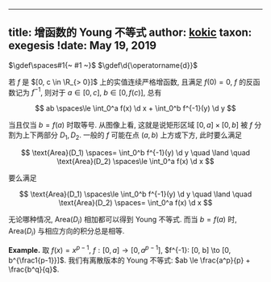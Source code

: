 
---
title: 增函数的 Young 不等式
author: [kokic](/kokic.md)
taxon: exegesis
!date: May 19, 2019
---

$\gdef\spaces#1{~ #1 ~}$
$\gdef\d{\operatorname{d}}$

若 $f$ 是 $[0, c \in \R_{> 0}]$ 上的实值连续严格增函数, 且满足 $f(0) = 0$, $f$ 的反函数记为 $f^{-1}$, 则对于 $a \in [0, c]$, $b \in [0, f(c)]$, 总有

$$
ab \spaces\le \int_0^a f(x) \d x + \int_0^b f^{-1}(y) \d y
$$

当且仅当 $b=f(a)$ 时取等号. 从图像上看, 这就是说矩形区域 $[0, a] \times [0, b]$ 被 $f$ 分割为上下两部分 $D_1, D_2$. 一般的 $f$ 可能在点 $(a,b)$ 上方或下方, 此时要么满足

$$
\text{Area}(D_1) \spaces= \int_0^b f^{-1}(y) \d y
\quad \land \quad 
\text{Area}(D_2) \spaces\le \int_0^a f(x) \d x
$$

要么满足

$$
\text{Area}(D_1) \spaces\le \int_0^b f^{-1}(y) \d y
\quad \land \quad 
\text{Area}(D_2) \spaces= \int_0^a f(x) \d x
$$

无论哪种情况, $\text{Area}(D_i)$ 相加都可以得到 Young 不等式. 而当 $b = f(a)$ 时, $\text{Area}(D_i)$ 与相应方向的积分总是相等.  

$\textbf{Example.}$ 取 $f(x) = x^{p-1}$, $f: [0, a] \to [0, a^{p-1}]$, $f^{-1}: [0, b] \to [0, b^{\frac1{p-1}}]$. 我们有离散版本的 Young 不等式: $ab \le \frac{a^p}{p} + \frac{b^q}{q}$. 
